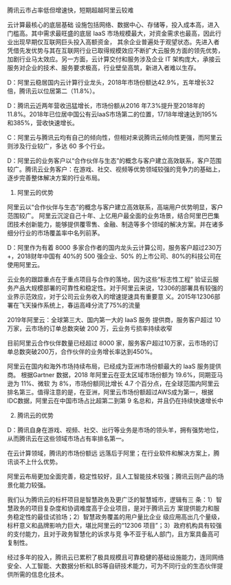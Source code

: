 腾讯云市占率低但增速快，短期超越阿里云较难

云计算最核心的底层基础 设施包括网络、数据中心、存储等，投入成本高，进入门槛高。其中需求最旺盛的底层 IaaS 市场规模最大，对资金需求也最高，因此行业出现早期仅互联网巨头投入高额资金， 其余企业普遍处于观望状态。先进入者凭借先发优势与其在互联网行业已取得规模效应不断扩大云服务方面的领先优势，加剧行业马太效应。另一方面，云计算交付和服务涉及企业 IT 架构庞大，承接云服务对企业的技术、服务要求极高，行业壁垒高筑，新进入者难以生存。

D：阿里云稳居国内云计算行业龙头，2018年市场份额达42.9%，五年增长32倍，腾讯云以位居第二（11.8%）。

D：腾讯云近两年营收迅猛增长，市场份额从2016 年7.3%提升至2018年的11.8%。2018年已位居中国公有云IaaS市场第二的位置，17/18年增速达到195%
和385%，营收快速增长。

C：阿里云与腾讯云均有自己的倾向性，但相对来说腾讯云倾向性更强，而阿里云则涉及行业较广，多达 60 多个行业。

D：阿里云的业务客户以“合作伙伴与生态”的概念与客户建立高效联系，客户范围较广。腾讯云业务客户：在游戏、社交、视频等优势领域较强的竞争力的基础上，逐步完善整体解决方案的行业布局。

1. 阿里云的优势

阿里云以“合作伙伴与生态”的概念与客户建立高效联系，高端用户优势明显，客户范围较广。 阿里云沉淀自己十年、上亿用户最全面的业务场景，结合阿里巴巴集团技术创新能力，能够提供覆零售、金融、制造等多个领域的解决方案。并在诸多细分行业的市场覆盖率中名列前茅。

D：阿里作为有着 8000 多家合作者的国内龙头云计算公司，服务客户超过230万+，2018财年中国有 40%的 500 强企业、50% 的上市公司、80%的科技公司在使用阿里云。

云业务的跟踪重点在于重点项目与合作的落地，因为这些“标志性工程” 验证云服务产品大规模部署的可靠性和稳定性。对于阿里云来说，12306的部署具有较强的业界示范效应，对于公司云业务收入的增速提速具有重要意
义。2015年12306部署在飞天操作系统上，春运高峰分流了75%的流量

2019年阿里云：全球第三大、国内第一大的 IaaS 服务 提供商，服务客户超过 10 万家，云市场的订单总数突破 200 万，云业务亏损率持续收窄

目前阿里云合作伙伴数量已经超过 8000 家，服务客户超过10万家，云市场的订单总数突破200万，合作伙伴的业务增长率达到450%。

阿里云在国内和海外市场持续布局，已经成为亚洲市场份额最大的 laaS 服务提供商。 根据Gartner 数据，2018 年阿里云在亚太区域市场份额为 19.6%，同期亚马逊为 11%、微软 为 8%，市场份额同比增长 4.7 个百分点，在全球范围内阿里云排名第三。值得注意的是，在亚洲，阿里云市场份额超过AWS成为第一，根据 IDC数据，阿里云在中国市场占比超第二到第 9 名总和，并且仍在持续快速增长中

2. 腾讯云的优势

D：腾讯自身在游戏、视频、社交、出行等业务是市场的领头羊，拥有强势地位，从而腾讯云在这些领域市场占有率排名第一。

在云计算领域，腾讯的市场份额远 远落后于阿里；在行业软件和解决方案上，腾讯谈不上什么优势。

阿里云布局更加全面完善，稳定性较好，且人工智能技术较强；腾讯云则产品的场景化能力较强。

我们认为腾讯云的标杆项目是智慧政务及更广泛的智慧城市，逻辑有三 条：1）智慧政务的项目复杂度和协调难度高于企业项目，是对于腾讯云方 案提供能力和服务稳定性的最佳试验场；2）智慧政务覆盖的用户量比企业 级应用高出几个量级，标杆意义和品牌影响力巨大，堪比阿里云的“12306 项目”；3）政府机构具有较强的支付能力，且对于政务智慧化的诉求与竞 争不亚于私人部门，且方案具备高可复制性。

经过多年的投入，腾讯云已累积了极具规模且可靠稳健的基础设施能力，连同网络安全、人工智能、大数据分析和LBS等自研技术能力，可为不同行业的生态伙伴提供所需的信息化技术。
